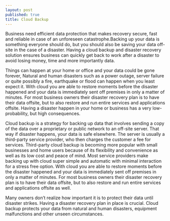 ```yaml
---
layout: post
published: true
title: Cloud Backup
---
```





Business need efficient data protection that makes recovery secure, fast and reliable in case of an unforeseen catastrophe.Backing up your data is something everyone should do, but you should also be saving your data off-site in the case of a disaster. Having a cloud backup and disaster recovery solution ensures business can quickly get back to work after a disaster to avoid losing money, time and more importantly data.

 Things can happen at your home or office and your data could be gone forever, Natural and human disasters such as a power outage, server failure or quite possibly a fire, earthquake or flood can happen when you least expect it.   With cloud you are able to restore moments before the disaster happened and your data is immediately sent off premises in only a matter of minutes. For most business owners their disaster recovery plan is to have their data offsite, but to also restore and run entire services and applications offsite.  Having a disaster happen in your home or business has a very low-probability, but high consequences.

Cloud backup is a strategy for backing up data that involves sending a copy of the data over a proprietary or public network to an off-site server. That way if disaster happens, your data is safe elsewhere. The server is usually a third-party service provider, who then charges the customer a fee for services. Third-party cloud backup is becoming more popular with small businesses and home users because of its flexibility and convenience as well as its low cost and peace of mind.  Most service providers make backing up with cloud super simple and automatic with minimal interaction for a stress free option.  With cloud you are able to restore moments before the disaster happened and your data is immediately sent off premises in only a matter of minutes. For most business owners their disaster recovery plan is to have their data offsite, but to also restore and run entire services and applications offsite as well.


Many owners don’t realize how important it is to protect their data until disaster strikes.  Having a disaster recovery plan in place is crucial.  Cloud backup protects your data from natural and human disasters, equipment malfunctions and other unseen circumstances.
